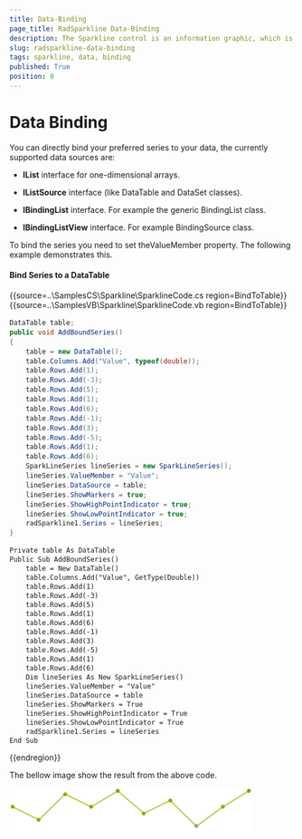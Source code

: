 ```yaml
---
title: Data-Binding
page_title: RadSparkline Data-Binding
description: The Sparkline control is an information graphic, which is characterized by small size, excellent performance
slug: radsparkline-data-binding
tags: sparkline, data, binding
published: True
position: 0
---
```


# Data Binding

You can directly bind your preferred series to your data, the currently supported data sources are:

* __IList__ interface for one-dimensional arrays.

* __IListSource__ interface (like DataTable and DataSet classes).

* __IBindingList__ interface. For example the generic BindingList class.

* __IBindingListView__ interface. For example BindingSource class.

To bind the series you need to set theValueMember property. The following example demonstrates this.

#### Bind Series to a DataTable

{{source=..\SamplesCS\Sparkline\SparklineCode.cs region=BindToTable}} 
{{source=..\SamplesVB\Sparkline\SparklineCode.vb region=BindToTable}}
````C#
DataTable table;
public void AddBoundSeries()
{
    table = new DataTable();
    table.Columns.Add("Value", typeof(double));
    table.Rows.Add(1);
    table.Rows.Add(-3);
    table.Rows.Add(5);
    table.Rows.Add(1);
    table.Rows.Add(6);
    table.Rows.Add(-1);
    table.Rows.Add(3);
    table.Rows.Add(-5);
    table.Rows.Add(1);
    table.Rows.Add(6);
    SparkLineSeries lineSeries = new SparkLineSeries();
    lineSeries.ValueMember = "Value";
    lineSeries.DataSource = table;
    lineSeries.ShowMarkers = true;
    lineSeries.ShowHighPointIndicator = true;
    lineSeries.ShowLowPointIndicator = true;
    radSparkline1.Series = lineSeries;
}

````
````VB.NET
Private table As DataTable
Public Sub AddBoundSeries()
    table = New DataTable()
    table.Columns.Add("Value", GetType(Double))
    table.Rows.Add(1)
    table.Rows.Add(-3)
    table.Rows.Add(5)
    table.Rows.Add(1)
    table.Rows.Add(6)
    table.Rows.Add(-1)
    table.Rows.Add(3)
    table.Rows.Add(-5)
    table.Rows.Add(1)
    table.Rows.Add(6)
    Dim lineSeries As New SparkLineSeries()
    lineSeries.ValueMember = "Value"
    lineSeries.DataSource = table
    lineSeries.ShowMarkers = True
    lineSeries.ShowHighPointIndicator = True
    lineSeries.ShowLowPointIndicator = True
    radSparkline1.Series = lineSeries
End Sub

````
 

{{endregion}} 

The bellow image show the result from the above code.

 ![](images/sparkline-data-binding001.png)

 
